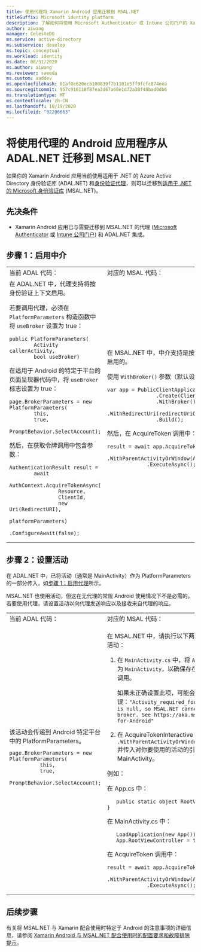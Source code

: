 ```yaml
---
title: 使用代理将 Xamarin Android 应用迁移到 MSAL.NET
titleSuffix: Microsoft identity platform
description: 了解如何将使用 Microsoft Authenticator 或 Intune 公司门户的 Xamarin Android 应用从 ADAL.NET 迁移到 MSAL.NET。
author: aiwang
manager: CelesteDG
ms.service: active-directory
ms.subservice: develop
ms.topic: conceptual
ms.workload: identity
ms.date: 08/31/2020
ms.author: aiwang
ms.reviewer: saeeda
ms.custom: aaddev
ms.openlocfilehash: 01af0e620ecb100839f7b1101e5ff9fcfc874eea
ms.sourcegitcommit: 957c916118f87ea3d67a60e1d72a30f48bad0db6
ms.translationtype: MT
ms.contentlocale: zh-CN
ms.lasthandoff: 10/19/2020
ms.locfileid: "92206663"
---
```

# <a name="migrate-android-applications-that-use-a-broker-from-adalnet-to-msalnet"></a>将使用代理的 Android 应用程序从 ADAL.NET 迁移到 MSAL.NET

如果你的 Xamarin Android 应用当前使用适用于 .NET 的 Azure Active Directory 身份验证库 (ADAL.NET) 和[身份验证代理](msal-android-single-sign-on.md)，则可以迁移到[适用于 .NET 的 Microsoft 身份验证库](msal-overview.md) (MSAL.NET)。

## <a name="prerequisites"></a>先决条件

* Xamarin Android 应用已与需要迁移到 MSAL.NET 的代理 ([Microsoft Authenticator](https://play.google.com/store/apps/details?id=com.azure.authenticator) 或 [Intune 公司门户](https://play.google.com/store/apps/details?id=com.microsoft.windowsintune.companyportal)) 和 ADAL.NET 集成。

## <a name="step-1-enable-the-broker"></a>步骤 1：启用中介

<table>
<tr><td>当前 ADAL 代码：</td><td>对应的 MSAL 代码：</td></tr>
<tr><td>
在 ADAL.NET 中，代理支持将按身份验证上下文启用。

若要调用代理，必须在 `PlatformParameters` 构造函数中将 `useBroker` 设置为 true：

```CSharp
public PlatformParameters(
        Activity callerActivity,
        bool useBroker)
```

在适用于 Android 的特定于平台的页面呈现器代码中，将 `useBroker` 标志设置为 true：

```CSharp
page.BrokerParameters = new PlatformParameters(
        this,
        true,
        PromptBehavior.SelectAccount);
```

然后，在获取令牌调用中包含参数：

```CSharp
AuthenticationResult result =
        await
            AuthContext.AcquireTokenAsync(
                Resource,
                ClientId,
                new Uri(RedirectURI),
                platformParameters)
                .ConfigureAwait(false);
```

</td><td>
在 MSAL.NET 中，中介支持是按 PublicClientApplication 启用的。

使用 `WithBroker()` 参数（默认设置为 true）以调用代理：

```CSharp
var app = PublicClientApplicationBuilder
                .Create(ClientId)
                .WithBroker()
                .WithRedirectUri(redirectUriOnAndroid)
                .Build();
```

然后，在 AcquireToken 调用中：

```CSharp
result = await app.AcquireTokenInteractive(scopes)
             .WithParentActivityOrWindow(App.RootViewController)
             .ExecuteAsync();
```
</table>

## <a name="step-2-set-an-activity"></a>步骤 2：设置活动

在 ADAL.NET 中，已将活动（通常是 MainActivity）作为 PlatformParameters 的一部分传入，如[步骤 1：启用代理](#step-1-enable-the-broker)所示。

MSAL.NET 也使用活动，但这在无代理的常规 Android 使用情况下不是必需的。 若要使用代理，请设置活动以向代理发送响应以及接收来自代理的响应。

<table>
<tr><td>当前 ADAL 代码：</td><td>对应的 MSAL 代码：</td></tr>
<tr><td>
该活动会传递到 Android 特定平台中的 PlatformParameters。

```CSharp
page.BrokerParameters = new PlatformParameters(
          this,
          true,
          PromptBehavior.SelectAccount);
```
</td><td>

在 MSAL.NET 中，请执行以下两项操作，针对 Android 设置该活动：

1. 在 `MainActivity.cs` 中，将 `App.RootViewController` 设置为 `MainActivity`，以确保存在一个活动，其中包含对代理的调用。

    如果未正确设置此项，可能会收到以下错误：`"Activity_required_for_android_broker":"Activity is null, so MSAL.NET cannot invoke the Android broker. See https://aka.ms/Brokered-Authentication-for-Android"`

1. 在 AcquireTokenInteractive 调用中，使用 `.WithParentActivityOrWindow(App.RootViewController)` 并传入对你要使用的活动的引用。 此示例将使用 MainActivity。

例如：

在 App.cs 中：

```CSharp
   public static object RootViewController { get; set; }
```

在 MainActivity.cs 中：

```CSharp
   LoadApplication(new App());
   App.RootViewController = this;
```

在 AcquireToken 调用中：

```CSharp
result = await app.AcquireTokenInteractive(scopes)
             .WithParentActivityOrWindow(App.RootViewController)
             .ExecuteAsync();
```
</table>

## <a name="next-steps"></a>后续步骤

有关将 MSAL.NET 与 Xamarin 配合使用时特定于 Android 的注意事项的详细信息，请参阅 [Xamarin Android 与 MSAL.NET 配合使用时的配置要求和故障排除提示](msal-net-xamarin-android-considerations.md)。